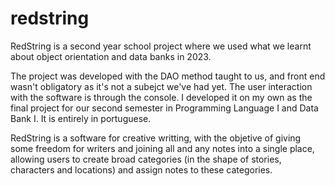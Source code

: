 # redstring
RedString is a second year school project where we used what we learnt about object orientation and data banks in 2023.

The project was developed with the DAO method taught to us, and front end wasn't obligatory as it's not a subejct we've had yet. The user interaction with the software is through the console. I developed it on my own as the final project for our second semester in Programming Language I and Data Bank I. It is entirely in portuguese. 

RedString is a software for creative writting, with the objetive of giving some freedom for writers and joining all and any notes into a single place, allowing users to create broad categories (in the shape of stories, characters and locations) and assign notes to these categories.
